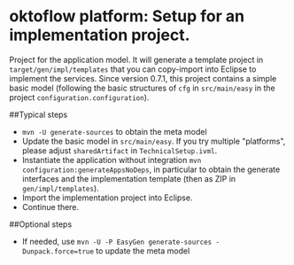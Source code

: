 # oktoflow platform: Setup for an implementation project.

Project for the application model. It will generate a template project in ``target/gen/impl/templates`` that you can copy-import into Eclipse to implement the services. Since version 0.7.1, this project contains a simple basic model (following the basic structures of `cfg` in `src/main/easy` in the project `configuration.configuration`).

##Typical steps
  * `mvn -U generate-sources` to obtain the meta model
  * Update the basic model in `src/main/easy`. If you try multiple "platforms", please adjust `sharedArtifact` in `TechnicalSetup.ivml`.
  * Instantiate the application without integration `mvn configuration:generateAppsNoDeps`, in particular to obtain the generate interfaces and the implementation template (then as ZIP in ``gen/impl/templates``).
  * Import the implementation project into Eclipse.
  * Continue there.

##Optional steps
  * If needed, use `mvn -U -P EasyGen generate-sources -Dunpack.force=true` to update the meta model
